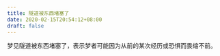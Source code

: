 ```yaml
---
title: 隧道被东西堵塞了
date: 2020-02-15T20:54:12+08:00
draft: false
---
```


梦见隧道被东西堵塞了，表示梦者可能因为从前的某次经历或恐惧而畏缩不前。<br>
